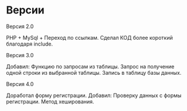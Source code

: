 # Версии

Версия 2.0

PHP + MySql + Переход по ссылкам. Сделал КОД более короткий благодаря include.

Версия 3.0

Добавил: Функцию по запросам из таблицы. Запрос на получение одной строки из выбранной таблицы. Запись в таблицу базы данных.

Версия 4.0

Доработал форму регистрации. Добавил: Проверку данных с формы регистрации. Метод хеширования.
